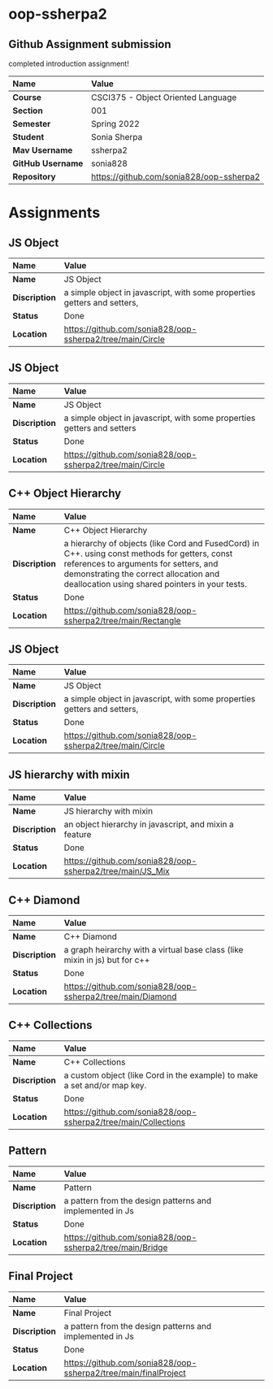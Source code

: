 # oop-ssherpa2

## Github Assignment submission
completed introduction assignment!

| Name | Value |
|:---|:---|
| **Course** | CSCI375 - Object Oriented Language |
| **Section** | 001 |
| **Semester** | Spring 2022 |
| **Student** | Sonia Sherpa |
| **Mav Username**            | ssherpa2 |
| **GitHub Username**         | sonia828 |
| **Repository**         | https://github.com/sonia828/oop-ssherpa2 |

# Assignments

## JS Object
| Name | Value |
|:---|:---|
| **Name** | JS Object |
| **Discription** | a simple object in javascript, with some properties getters and setters, |
| **Status** | Done |
| **Location**            | https://github.com/sonia828/oop-ssherpa2/tree/main/Circle |

## JS Object
| Name | Value |
|:---|:---|
| **Name** | JS Object |
| **Discription** | a simple object in javascript, with some properties getters and setters |
| **Status** | Done |
| **Location**            | https://github.com/sonia828/oop-ssherpa2/tree/main/Circle |

## C++ Object Hierarchy
| Name | Value |
|:---|:---|
| **Name** | C++ Object Hierarchy|
| **Discription** | a hierarchy of objects (like Cord and FusedCord) in C++. using const methods for getters, const references to arguments for setters, and demonstrating the correct allocation and deallocation using shared pointers in your tests. |
| **Status** | Done |
| **Location**            | https://github.com/sonia828/oop-ssherpa2/tree/main/Rectangle |

## JS Object
| Name | Value |
|:---|:---|
| **Name** | JS Object |
| **Discription** | a simple object in javascript, with some properties getters and setters, |
| **Status** | Done |
| **Location**            | https://github.com/sonia828/oop-ssherpa2/tree/main/Circle |

## JS hierarchy with mixin
| Name | Value |
|:---|:---|
| **Name** | JS hierarchy with mixin |
| **Discription** | an object hierarchy in javascript, and mixin a feature |
| **Status** | Done |
| **Location**            | https://github.com/sonia828/oop-ssherpa2/tree/main/JS_Mix |

## C++ Diamond
| Name | Value |
|:---|:---|
| **Name** | C++ Diamond |
| **Discription** | a graph heirarchy with a virtual base class (like mixin in js) but for c++ |
| **Status** | Done |
| **Location**            | https://github.com/sonia828/oop-ssherpa2/tree/main/Diamond |

## C++ Collections
| Name | Value |
|:---|:---|
| **Name** | C++ Collections |
| **Discription** | a custom object (like Cord in the example) to make a set and/or map key. |
| **Status** | Done |
| **Location**            | https://github.com/sonia828/oop-ssherpa2/tree/main/Collections |

## Pattern
| Name | Value |
|:---|:---|
| **Name** | Pattern |
| **Discription** | a pattern from the design patterns and implemented in Js |
| **Status** | Done |
| **Location**            | https://github.com/sonia828/oop-ssherpa2/tree/main/Bridge |

## Final Project
| Name | Value |
|:---|:---|
| **Name** | Final Project |
| **Discription** | a pattern from the design patterns and implemented in Js |
| **Status** | Done |
| **Location**            | https://github.com/sonia828/oop-ssherpa2/tree/main/finalProject |

